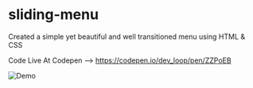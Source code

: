 # sliding-menu

Created a simple yet beautiful and well transitioned menu using HTML & CSS

Code Live At Codepen --> https://codepen.io/dev_loop/pen/ZZPoEB

![Demo](https://i.imgur.com/Aj44OTj.gif)
